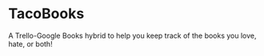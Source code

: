 # TacoBooks
A Trello-Google Books hybrid to help you keep track of the books you love, hate, or both!

